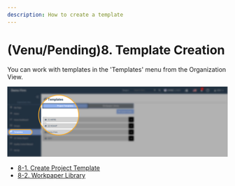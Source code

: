 ```yaml
---
description: How to create a template
---
```


# \(Venu/Pending\)8. Template Creation

You can work with templates in the 'Templates' menu from the Organization View.

![Organization View &amp;gt; &apos;Templates&apos; &amp;gt; &apos;Project Templates&apos; tab ](../../../.gitbook/assets/a_7-1_0.jpg)

* [8-1. Create Project Template](x-1..md)
* [8-2. Workpaper Library](x-2..md)  

